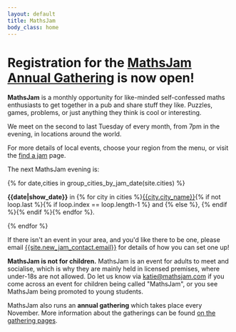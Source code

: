 ```yaml
---
layout: default
title: MathsJam
body_class: home
---
```


<h1>Registration for the <a href="http://www.mathsjam.com/gathering">MathsJam Annual Gathering</a> is now open!</h1>

**MathsJam** is a monthly opportunity for like-minded self-confessed maths enthusiasts to get together in a pub and share stuff they like. Puzzles, games, problems, or just anything they think is cool or interesting.

We meet on the second to last Tuesday of every month, from 7pm in the evening, in locations around the world.

For more details of local events, choose your region from the menu, or visit the [find a jam]({{site.url}}/find-a-jam) page. 

<div id="next-jam" class="content-block">
    <p>The next MathsJam evening is:</p>
    {% for date,cities in group_cities_by_jam_date(site.cities) %}
    <p>
        <strong>{{date|show_date}}</strong>
        in 
        <span class="cities">{% for city in cities %}<span><a href="{{site.url}}{{city.url}}">{{city.city_name}}</a></span>{% if not loop.last %}{% if loop.index == loop.length-1 %} and {% else %}, {% endif %}{% endif %}{% endfor %}</span>.
    </p>
    {% endfor %}
</div>


If there isn't an event in your area, and you'd like there to be one, please email <a href="mailto:{{site.new_jam_contact.email}}">{{site.new_jam_contact.email}}</a> for details of how you can set one up!

**MathsJam is not for children.** MathsJam is an event for adults to meet and socialise, which is why they are mainly held in licensed premises, where under-18s are not allowed. Do let us know via <a href="mailto:katie@mathsjam.com">katie@mathsjam.com</a> if you come across an event for children being called "MathsJam", or you see MathsJam being promoted to young students.

MathsJam also runs an **annual gathering** which takes place every November. More information about the gatherings can be found [on the gathering pages]({{site.url}}/gathering).
